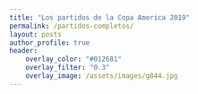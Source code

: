 ```yaml
---
title: "Los partidos de la Copa America 2019"
permalink: /partidos-completos/
layout: posts
author_profile: true
header:
    overlay_color: "#012681"
    overlay_filter: "0.3"
    overlay_image: /assets/images/g844.jpg
---
```

